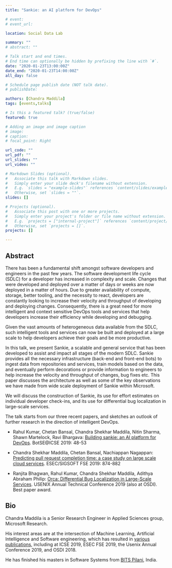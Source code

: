 ```yaml
---
title: "Sankie: an AI platform for DevOps"

# event: 
# event_url: 

location: Social Data Lab

summary: ""
# abstract: ""

# Talk start and end times.
# End time can optionally be hidden by prefixing the line with `#`.
date: "2020-01-23T13:00:00Z"
date_end: "2020-01-23T14:00:00Z"
all_day: false

# Schedule page publish date (NOT talk date).
# publishDate:

authors: [Chandra Maddila]
tags: [events,talks]

# Is this a featured talk? (true/false)
featured: true

# Adding an image and image caption
# image:
# caption: 
# focal_point: Right

url_code: ""
url_pdf: ""
url_slides: ""
url_video: ""

# Markdown Slides (optional).
#   Associate this talk with Markdown slides.
#   Simply enter your slide deck's filename without extension.
#   E.g. `slides = "example-slides"` references `content/slides/example-slides.md`.
#   Otherwise, set `slides = ""`.
slides: []

# Projects (optional).
#   Associate this post with one or more projects.
#   Simply enter your project's folder or file name without extension.
#   E.g. `projects = ["internal-project"]` references `content/project/deep-learning/index.md`.
#   Otherwise, set `projects = []`.
projects: []

---
```



## Abstract

There has been a fundamental shift amongst software developers and engineers in the past few years. The software development life cycle (SDLC) for a developer has increased in complexity and scale. Changes that were developed and deployed over a matter of days or weeks are now deployed in a matter of hours. Due to greater availability of compute, storage, better tooling, and the necessity to react, developers are constantly looking to increase their velocity and throughput of developing and deploying changes. Consequently, there is a great need for more intelligent and context sensitive DevOps tools and services that help developers increase their efficiency while developing and debugging. 

Given the vast amounts of heterogeneous data available from the SDLC, such intelligent tools and services can now be built and deployed at a large scale to help developers achieve their goals and be more productive. 

In this talk, we present Sankie, a scalable and general service that has been developed to assist and impact all stages of the modern SDLC. Sankie provides all the necessary infrastructure (back-end and front-end bots) to ingest data from repositories and services, train models based on the data, and eventually perform decorations or provide information to engineers to help increase the velocity and throughput of changes, bug fixes etc. This paper discusses the architecture as well as some of the key observations we have made from wide scale deployment of Sankie within Microsoft.

We will discuss the construction of Sankie, its use for effort estimates on individual developer check-ins, and its use for differential bug localization in large-scale services.

The talk starts from our three recent papers, and sketches an outlook of further research in the direction of intelligent DevOps.

- Rahul Kumar, Chetan Bansal, Chandra Shekhar Maddila, Nitin Sharma, Shawn Martelock, Ravi Bhargava: [Building sankie: an AI platform for DevOps](https://dl.acm.org/doi/10.1109/BotSE.2019.00020). BotSE@ICSE 2019: 48-53

- 	Chandra Shekhar Maddila, Chetan Bansal, Nachiappan Nagappan: [Predicting pull request completion time: a case study on large scale cloud services](https://dl.acm.org/doi/10.1145/3338906.3340457). ESEC/SIGSOFT FSE 2019: 874-882

- 	Ranjita Bhagwan, Rahul Kumar, Chandra Shekhar Maddila, Adithya Abraham Philip: [Orca: Differential Bug Localization in Large-Scale Services](https://www.usenix.org/conference/osdi18/presentation/bhagwan). USENIX Annual Technical Conference 2019 (also at OSDI). Best paper award.


## Bio

Chandra Maddila is a Senior Research Engineer in Applied Sciences group, Microsoft Research.

His interest areas are at the intersection of Machine Learning, Artificial Intelligence and Software engineering, which has resulted in [various publications](https://dblp.org/pers/hd/m/Maddila:Chandra_Shekhar), including at ICSE 2019, ESEC FSE 2019, the Usenix Annual Conference 2019, and OSDI 2018.

He has finished his masters in Software Systems from [BITS Pilani](https://bits-pilani.ac.in/), India.



